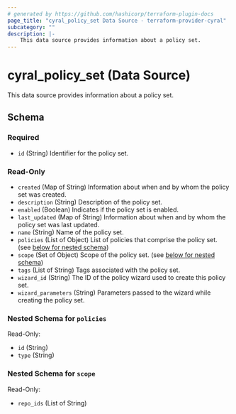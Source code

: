 ```yaml
---
# generated by https://github.com/hashicorp/terraform-plugin-docs
page_title: "cyral_policy_set Data Source - terraform-provider-cyral"
subcategory: ""
description: |-
    This data source provides information about a policy set.
---
```


# cyral_policy_set (Data Source)

This data source provides information about a policy set.

<!-- schema generated by tfplugindocs -->

## Schema

### Required

-   `id` (String) Identifier for the policy set.

### Read-Only

-   `created` (Map of String) Information about when and by whom the policy set was created.
-   `description` (String) Description of the policy set.
-   `enabled` (Boolean) Indicates if the policy set is enabled.
-   `last_updated` (Map of String) Information about when and by whom the policy set was last updated.
-   `name` (String) Name of the policy set.
-   `policies` (List of Object) List of policies that comprise the policy set. (see [below for nested schema](#nestedatt--policies))
-   `scope` (Set of Object) Scope of the policy set. (see [below for nested schema](#nestedatt--scope))
-   `tags` (List of String) Tags associated with the policy set.
-   `wizard_id` (String) The ID of the policy wizard used to create this policy set.
-   `wizard_parameters` (String) Parameters passed to the wizard while creating the policy set.

<a id="nestedatt--policies"></a>

### Nested Schema for `policies`

Read-Only:

-   `id` (String)
-   `type` (String)

<a id="nestedatt--scope"></a>

### Nested Schema for `scope`

Read-Only:

-   `repo_ids` (List of String)
